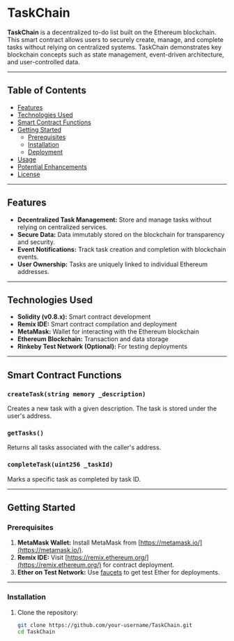 # TaskChain  

**TaskChain** is a decentralized to-do list built on the Ethereum blockchain. This smart contract allows users to securely create, manage, and complete tasks without relying on centralized systems. TaskChain demonstrates key blockchain concepts such as state management, event-driven architecture, and user-controlled data.

---

## Table of Contents  
- [Features](#features)  
- [Technologies Used](#technologies-used)  
- [Smart Contract Functions](#smart-contract-functions)  
- [Getting Started](#getting-started)  
  - [Prerequisites](#prerequisites)  
  - [Installation](#installation)  
  - [Deployment](#deployment)  
- [Usage](#usage)  
- [Potential Enhancements](#potential-enhancements)  
- [License](#license)

---

## Features
- **Decentralized Task Management:** Store and manage tasks without relying on centralized services.  
- **Secure Data:** Data immutably stored on the blockchain for transparency and security.  
- **Event Notifications:** Track task creation and completion with blockchain events.  
- **User Ownership:** Tasks are uniquely linked to individual Ethereum addresses.

---

## Technologies Used
- **Solidity (v0.8.x):** Smart contract development  
- **Remix IDE:** Smart contract compilation and deployment  
- **MetaMask:** Wallet for interacting with the Ethereum blockchain  
- **Ethereum Blockchain:** Transaction and data storage  
- **Rinkeby Test Network (Optional):** For testing deployments  

---

## Smart Contract Functions
### `createTask(string memory _description)`
Creates a new task with a given description. The task is stored under the user's address.  

### `getTasks()`
Returns all tasks associated with the caller's address.

### `completeTask(uint256 _taskId)`
Marks a specific task as completed by task ID.

---

## Getting Started

### Prerequisites
1. **MetaMask Wallet:** Install MetaMask from [https://metamask.io/](https://metamask.io/).  
2. **Remix IDE:** Visit [https://remix.ethereum.org/](https://remix.ethereum.org/) for contract deployment.  
3. **Ether on Test Network:** Use [faucets](https://faucet.rinkeby.io/) to get test Ether for deployments.

---

### Installation
1. Clone the repository:
   ```bash
   git clone https://github.com/your-username/TaskChain.git
   cd TaskChain
